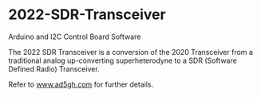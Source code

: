 # 2022-SDR-Transceiver
Arduino and I2C Control Board Software

The 2022 SDR Transceiver is a conversion of the 2020 Transceiver from a traditional analog up-converting superheterodyne to a SDR (Software Defined Radio) Transceiver. 

Refer to www.ad5gh.com for further details.

